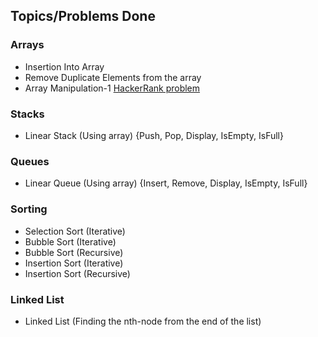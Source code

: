## Topics/Problems Done

### Arrays
- Insertion Into Array
- Remove Duplicate Elements from the array
- Array Manipulation-1 [HackerRank problem](https://www.hackerrank.com/challenges/crush/problem)

### Stacks 
- Linear Stack (Using array) {Push, Pop, Display, IsEmpty, IsFull}

### Queues
- Linear Queue (Using array) {Insert, Remove, Display, IsEmpty, IsFull}

### Sorting
- Selection Sort (Iterative)
- Bubble Sort (Iterative)
- Bubble Sort (Recursive)
- Insertion Sort (Iterative)
- Insertion Sort (Recursive)

### Linked List
- Linked List (Finding the nth-node from the end of the list)
